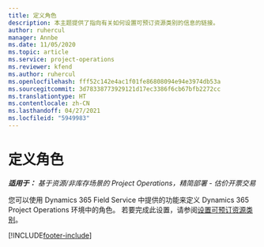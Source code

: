 ```yaml
---
title: 定义角色
description: 本主题提供了指向有关如何设置可预订资源类别的信息的链接。
author: ruhercul
manager: Annbe
ms.date: 11/05/2020
ms.topic: article
ms.service: project-operations
ms.reviewer: kfend
ms.author: ruhercul
ms.openlocfilehash: fff52c142e4ac1f01fe86808094e94e3974db53a
ms.sourcegitcommit: 3d78338773929121d17ec3386f6cb67bfb2272cc
ms.translationtype: HT
ms.contentlocale: zh-CN
ms.lasthandoff: 04/27/2021
ms.locfileid: "5949983"
---
```

# <a name="define-roles"></a>定义角色

_**适用于：** 基于资源/非库存场景的 Project Operations，精简部署 - 估价开票交易_

您可以使用 Dynamics 365 Field Service 中提供的功能来定义 Dynamics 365 Project Operations 环境中的角色。 若要完成此设置，请参阅[设置可预订资源类别](/dynamics365/field-service/set-up-bookable-resource-categories)。


[!INCLUDE[footer-include](../includes/footer-banner.md)]